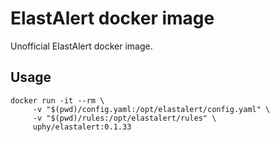 # ElastAlert docker image

Unofficial ElastAlert docker image.

## Usage

```
docker run -it --rm \
     -v "$(pwd)/config.yaml:/opt/elastalert/config.yaml" \
     -v "$(pwd)/rules:/opt/elastalert/rules" \
     uphy/elastalert:0.1.33
```
